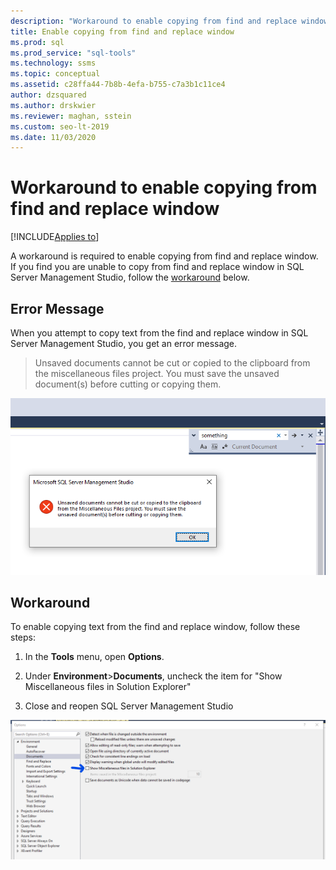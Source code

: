 ```yaml
---
description: "Workaround to enable copying from find and replace window "
title: Enable copying from find and replace window
ms.prod: sql
ms.prod_service: "sql-tools"
ms.technology: ssms
ms.topic: conceptual
ms.assetid: c28ffa44-7b8b-4efa-b755-c7a3b1c11ce4
author: dzsquared
ms.author: drskwier
ms.reviewer: maghan, sstein
ms.custom: seo-lt-2019
ms.date: 11/03/2020
---
```


# Workaround to enable copying from find and replace window

[!INCLUDE[Applies to](../../includes/appliesto-ss-asdb-asdw-xxx-md.md)]

A workaround is required to enable copying from find and replace window.  If you find you are unable to copy from find and replace window in SQL Server Management Studio, follow the [workaround](#workaround) below.

## Error Message

When you attempt to copy text from the find and replace window in SQL Server Management Studio, you get an error message.

> Unsaved documents cannot be cut or copied to the clipboard from the miscellaneous files project. You must save the unsaved document(s) before cutting or copying them.

![Error dialog for: Unsaved documents cannot be cut or copied to the clipboard from the miscellaneous files project. You must save the unsaved document(s) before cutting or copying them](../media/troubleshoot/unable-copy-find-replace-window.png)

## Workaround

To enable copying text from the find and replace window, follow these steps:

1. In the **Tools** menu, open **Options**.

2. Under **Environment**>**Documents**, uncheck the item for "Show Miscellaneous files in Solution Explorer"

3. Close and reopen SQL Server Management Studio

![Options window with "Show Miscellaneous files in Solution Explorer" unchecked](../media/troubleshoot/fix-copy-find-replace-window.png)

